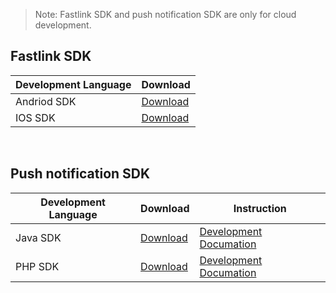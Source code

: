 > Note: Fastlink SDK and push notification SDK are only for cloud development.



## Fastlink SDK

| Development Language | Download                                 |
| -------------------- | ---------------------------------------- |
| Andriod SDK          | [Download]((http://cdn.cnbj2.fds.api.mi-img.com/cdn/aiot/sdk/aiot_sdk_fastlink.zip)) |
| IOS SDK              | [Download]((http://cdn.cnbj2.fds.api.mi-img.com/cdn/aiot/sdk/aiot_sdk_fastlink.zip)) |

&nbsp;

## Push notification SDK

| Development Language | Download                                 | Instruction                              |
| -------------------- | ---------------------------------------- | ---------------------------------------- |
| Java SDK             | [Download](http://cdn.cnbj2.fds.api.mi-img.com/cdn/aiot/sdk/aiot_sdk_message_java_v0.3.zip) | [Development Documation](http://docs.opencloud.aqara.cn/sdk/java-sdk/) |
| PHP SDK              | [Download](http://cdn.cnbj2.fds.api.mi-img.com/cdn/aiot/sdk/aiot_sdk_message_php.zip) | [Development Documation](http://docs.opencloud.aqara.cn/sdk/php-sdk/) |

&nbsp;
